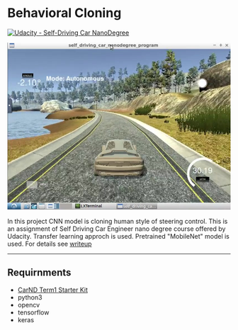 # Behavioral Cloning

[![Udacity - Self-Driving Car NanoDegree](https://s3.amazonaws.com/udacity-sdc/github/shield-carnd.svg)](http://www.udacity.com/drive)

[![Watch the video](./examples/logo.jpg)](https://www.youtube.com/watch?v=Cx6-MCVDjTc)


In this project CNN model is cloning human style of steering control. This is an assignment of Self Driving Car Engineer nano degree course offered by Udacity. Transfer learning approch is used. Pretrained "MobileNet" model is used. For details see
[writeup](https://github.com/pchandra90/CarND-Behavioral-Cloning/blob/master/writeup.md)

---

## Requirnments

- [CarND Term1 Starter Kit](https://github.com/udacity/CarND-Term1-Starter-Kit)
- python3
- opencv
- tensorflow
- keras
